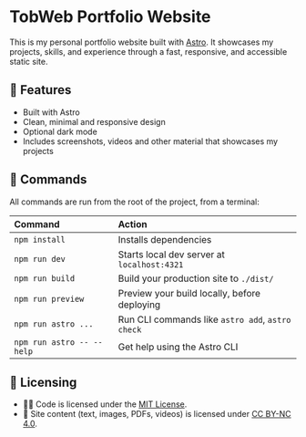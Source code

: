 # TobWeb Portfolio Website

This is my personal portfolio website built with [Astro](https://astro.build/). 
It showcases my projects, skills, and experience through a fast, responsive, and accessible static site.

## 🚀 Features

- Built with Astro
- Clean, minimal and responsive design
- Optional dark mode
- Includes screenshots, videos and other material that showcases my projects

## 🧞 Commands

All commands are run from the root of the project, from a terminal:

| Command                   | Action                                           |
| :------------------------ | :----------------------------------------------- |
| `npm install`             | Installs dependencies                            |
| `npm run dev`             | Starts local dev server at `localhost:4321`      |
| `npm run build`           | Build your production site to `./dist/`          |
| `npm run preview`         | Preview your build locally, before deploying     |
| `npm run astro ...`       | Run CLI commands like `astro add`, `astro check` |
| `npm run astro -- --help` | Get help using the Astro CLI                     |

## 📄 Licensing

- 🧑‍💻 Code is licensed under the [MIT License](LICENSE).
- 📄 Site content (text, images, PDFs, videos) is licensed under [CC BY-NC 4.0](https://creativecommons.org/licenses/by-nc/4.0/).